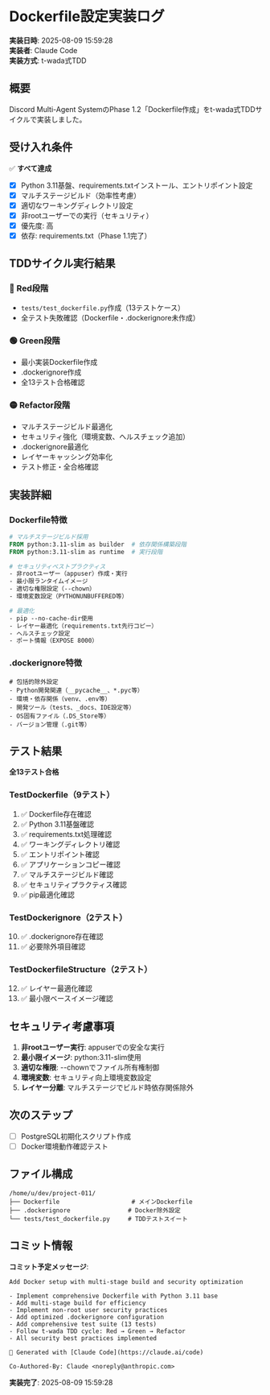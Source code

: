 # Dockerfile設定実装ログ

**実装日時**: 2025-08-09 15:59:28  
**実装者**: Claude Code  
**実装方式**: t-wada式TDD

## 概要

Discord Multi-Agent SystemのPhase 1.2「Dockerfile作成」をt-wada式TDDサイクルで実装しました。

## 受け入れ条件

✅ **すべて達成**

- [x] Python 3.11基盤、requirements.txtインストール、エントリポイント設定
- [x] マルチステージビルド（効率性考慮）
- [x] 適切なワーキングディレクトリ設定
- [x] 非rootユーザーでの実行（セキュリティ）
- [x] 優先度: 高
- [x] 依存: requirements.txt（Phase 1.1完了）

## TDDサイクル実行結果

### 🔴 Red段階
- `tests/test_dockerfile.py`作成（13テストケース）
- 全テスト失敗確認（Dockerfile・.dockerignore未作成）

### 🟢 Green段階  
- 最小実装Dockerfile作成
- .dockerignore作成
- 全13テスト合格確認

### 🟡 Refactor段階
- マルチステージビルド最適化
- セキュリティ強化（環境変数、ヘルスチェック追加）
- .dockerignore最適化
- レイヤーキャッシング効率化
- テスト修正・全合格確認

## 実装詳細

### Dockerfile特徴
```dockerfile
# マルチステージビルド採用
FROM python:3.11-slim as builder  # 依存関係構築段階
FROM python:3.11-slim as runtime  # 実行段階

# セキュリティベストプラクティス
- 非rootユーザー（appuser）作成・実行
- 最小限ランタイムイメージ
- 適切な権限設定（--chown）
- 環境変数設定（PYTHONUNBUFFERED等）

# 最適化
- pip --no-cache-dir使用
- レイヤー最適化（requirements.txt先行コピー）
- ヘルスチェック設定
- ポート情報（EXPOSE 8000）
```

### .dockerignore特徴
```
# 包括的除外設定
- Python開発関連（__pycache__、*.pyc等）
- 環境・依存関係（venv、.env等）
- 開発ツール（tests、_docs、IDE設定等）
- OS固有ファイル（.DS_Store等）
- バージョン管理（.git等）
```

## テスト結果

**全13テスト合格**

### TestDockerfile（9テスト）
1. ✅ Dockerfile存在確認
2. ✅ Python 3.11基盤確認
3. ✅ requirements.txt処理確認  
4. ✅ ワーキングディレクトリ確認
5. ✅ エントリポイント確認
6. ✅ アプリケーションコピー確認
7. ✅ マルチステージビルド確認
8. ✅ セキュリティプラクティス確認
9. ✅ pip最適化確認

### TestDockerignore（2テスト）
10. ✅ .dockerignore存在確認
11. ✅ 必要除外項目確認

### TestDockerfileStructure（2テスト）
12. ✅ レイヤー最適化確認
13. ✅ 最小限ベースイメージ確認

## セキュリティ考慮事項

1. **非rootユーザー実行**: appuserでの安全な実行
2. **最小限イメージ**: python:3.11-slim使用
3. **適切な権限**: --chownでファイル所有権制御
4. **環境変数**: セキュリティ向上環境変数設定
5. **レイヤー分離**: マルチステージでビルド時依存関係除外

## 次のステップ

- [ ] PostgreSQL初期化スクリプト作成
- [ ] Docker環境動作確認テスト

## ファイル構成

```
/home/u/dev/project-011/
├── Dockerfile                    # メインDockerfile
├── .dockerignore                # Docker除外設定
└── tests/test_dockerfile.py     # TDDテストスイート
```

## コミット情報

**コミット予定メッセージ**:
```
Add Docker setup with multi-stage build and security optimization

- Implement comprehensive Dockerfile with Python 3.11 base
- Add multi-stage build for efficiency
- Implement non-root user security practices  
- Add optimized .dockerignore configuration
- Add comprehensive test suite (13 tests)
- Follow t-wada TDD cycle: Red → Green → Refactor
- All security best practices implemented

🤖 Generated with [Claude Code](https://claude.ai/code)

Co-Authored-By: Claude <noreply@anthropic.com>
```

**実装完了**: 2025-08-09 15:59:28